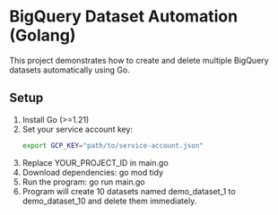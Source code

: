 # BigQuery Dataset Automation (Golang)

This project demonstrates how to create and delete multiple BigQuery datasets automatically using Go.

## Setup

1. Install Go (>=1.21)
2. Set your service account key:
   ```bash
   export GCP_KEY="path/to/service-account.json"

3. Replace YOUR_PROJECT_ID in main.go
4. Download dependencies: go mod tidy
5. Run the program: go run main.go
6. Program will create 10 datasets named demo_dataset_1 to demo_dataset_10 and delete them immediately.